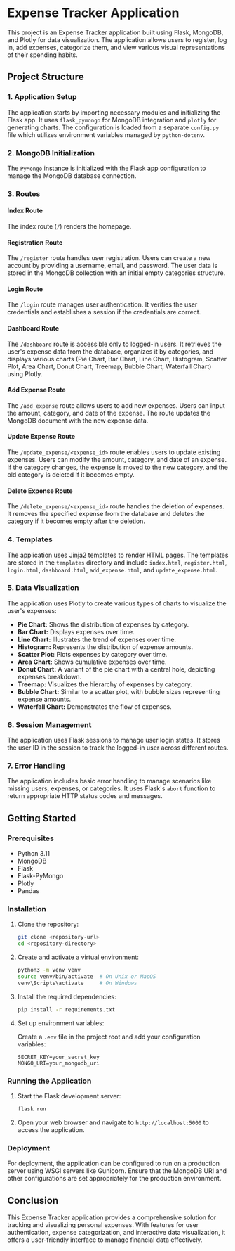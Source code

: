 # Expense Tracker Application
This project is an Expense Tracker application built using Flask, MongoDB, and Plotly for data visualization. The application allows users to register, log in, add expenses, categorize them, and view various visual representations of their spending habits.

## Project Structure

### 1. Application Setup

The application starts by importing necessary modules and initializing the Flask app. It uses `flask_pymongo` for MongoDB integration and `plotly` for generating charts. The configuration is loaded from a separate `config.py` file which utilizes environment variables managed by `python-dotenv`.

### 2. MongoDB Initialization

The `PyMongo` instance is initialized with the Flask app configuration to manage the MongoDB database connection.

### 3. Routes

#### Index Route
The index route (`/`) renders the homepage.

#### Registration Route
The `/register` route handles user registration. Users can create a new account by providing a username, email, and password. The user data is stored in the MongoDB collection with an initial empty categories structure.

#### Login Route
The `/login` route manages user authentication. It verifies the user credentials and establishes a session if the credentials are correct.

#### Dashboard Route
The `/dashboard` route is accessible only to logged-in users. It retrieves the user's expense data from the database, organizes it by categories, and displays various charts (Pie Chart, Bar Chart, Line Chart, Histogram, Scatter Plot, Area Chart, Donut Chart, Treemap, Bubble Chart, Waterfall Chart) using Plotly.

#### Add Expense Route
The `/add_expense` route allows users to add new expenses. Users can input the amount, category, and date of the expense. The route updates the MongoDB document with the new expense data.

#### Update Expense Route
The `/update_expense/<expense_id>` route enables users to update existing expenses. Users can modify the amount, category, and date of an expense. If the category changes, the expense is moved to the new category, and the old category is deleted if it becomes empty.

#### Delete Expense Route
The `/delete_expense/<expense_id>` route handles the deletion of expenses. It removes the specified expense from the database and deletes the category if it becomes empty after the deletion.

### 4. Templates

The application uses Jinja2 templates to render HTML pages. The templates are stored in the `templates` directory and include `index.html`, `register.html`, `login.html`, `dashboard.html`, `add_expense.html`, and `update_expense.html`.

### 5. Data Visualization

The application uses Plotly to create various types of charts to visualize the user's expenses:
- **Pie Chart:** Shows the distribution of expenses by category.
- **Bar Chart:** Displays expenses over time.
- **Line Chart:** Illustrates the trend of expenses over time.
- **Histogram:** Represents the distribution of expense amounts.
- **Scatter Plot:** Plots expenses by category over time.
- **Area Chart:** Shows cumulative expenses over time.
- **Donut Chart:** A variant of the pie chart with a central hole, depicting expenses breakdown.
- **Treemap:** Visualizes the hierarchy of expenses by category.
- **Bubble Chart:** Similar to a scatter plot, with bubble sizes representing expense amounts.
- **Waterfall Chart:** Demonstrates the flow of expenses.

### 6. Session Management

The application uses Flask sessions to manage user login states. It stores the user ID in the session to track the logged-in user across different routes.

### 7. Error Handling

The application includes basic error handling to manage scenarios like missing users, expenses, or categories. It uses Flask's `abort` function to return appropriate HTTP status codes and messages.

## Getting Started

### Prerequisites

- Python 3.11
- MongoDB
- Flask
- Flask-PyMongo
- Plotly
- Pandas

### Installation

1. Clone the repository:

   ```bash
   git clone <repository-url>
   cd <repository-directory>
   ```

2. Create and activate a virtual environment:

   ```bash
   python3 -m venv venv
   source venv/bin/activate  # On Unix or MacOS
   venv\Scripts\activate     # On Windows
   ```

3. Install the required dependencies:

   ```bash
   pip install -r requirements.txt
   ```

4. Set up environment variables:

   Create a `.env` file in the project root and add your configuration variables:

   ```plaintext
   SECRET_KEY=your_secret_key
   MONGO_URI=your_mongodb_uri
   ```

### Running the Application

1. Start the Flask development server:

   ```bash
   flask run
   ```

2. Open your web browser and navigate to `http://localhost:5000` to access the application.

### Deployment

For deployment, the application can be configured to run on a production server using WSGI servers like Gunicorn. Ensure that the MongoDB URI and other configurations are set appropriately for the production environment.

## Conclusion

This Expense Tracker application provides a comprehensive solution for tracking and visualizing personal expenses. With features for user authentication, expense categorization, and interactive data visualization, it offers a user-friendly interface to manage financial data effectively.
